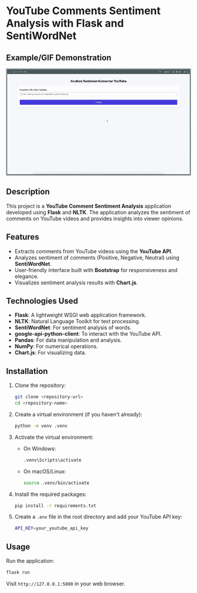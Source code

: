 # YouTube Comments Sentiment Analysis with Flask and SentiWordNet

## Example/GIF Demonstration
![Demo GIF](images/Demo.gif)

## Description
This project is a **YouTube Comment Sentiment Analysis** application developed using **Flask** and **NLTK**. The application analyzes the sentiment of comments on YouTube videos and provides insights into viewer opinions.

## Features
- Extracts comments from YouTube videos using the **YouTube API**.
- Analyzes sentiment of comments (Positive, Negative, Neutral) using **SentiWordNet**.
- User-friendly interface built with **Bootstrap** for responsiveness and elegance.
- Visualizes sentiment analysis results with **Chart.js**.

## Technologies Used
- **Flask**: A lightweight WSGI web application framework.
- **NLTK**: Natural Language Toolkit for text processing.
- **SentiWordNet**: For sentiment analysis of words.
- **google-api-python-client**: To interact with the YouTube API.
- **Pandas**: For data manipulation and analysis.
- **NumPy**: For numerical operations.
- **Chart.js**: For visualizing data.

## Installation

1. Clone the repository:
   ```bash
   git clone <repository-url>
   cd <repository-name>
   ```

2. Create a virtual environment (if you haven't already):
    ```bash
    python -m venv .venv
    ```

3. Activate the virtual environment:
   - On Windows:
     ```bash
     .venv\Scripts\activate
     ```
   - On macOS/Linux:
     ```bash
     source .venv/bin/activate
     ```

4. Install the required packages:
   ```bash
   pip install -r requirements.txt
   ```

5. Create a ```.env``` file in the root directory and add your YouTube API key:
    ```bash
    API_KEY=your_youtube_api_key
    ```

## Usage
Run the application:
```bash
flask run
```
Visit `http://127.0.0.1:5000` in your web browser.


